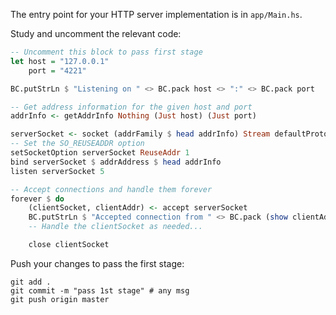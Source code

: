 The entry point for your HTTP server implementation is in `app/Main.hs`.

Study and uncomment the relevant code: 

```haskell
-- Uncomment this block to pass first stage
let host = "127.0.0.1"
    port = "4221"

BC.putStrLn $ "Listening on " <> BC.pack host <> ":" <> BC.pack port

-- Get address information for the given host and port
addrInfo <- getAddrInfo Nothing (Just host) (Just port)

serverSocket <- socket (addrFamily $ head addrInfo) Stream defaultProtocol
-- Set the SO_REUSEADDR option
setSocketOption serverSocket ReuseAddr 1
bind serverSocket $ addrAddress $ head addrInfo
listen serverSocket 5

-- Accept connections and handle them forever
forever $ do
    (clientSocket, clientAddr) <- accept serverSocket
    BC.putStrLn $ "Accepted connection from " <> BC.pack (show clientAddr) <> "."
    -- Handle the clientSocket as needed...

    close clientSocket
```

Push your changes to pass the first stage:

```
git add .
git commit -m "pass 1st stage" # any msg
git push origin master
```

